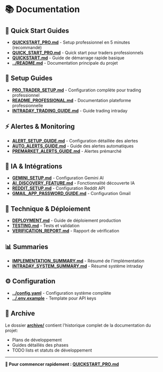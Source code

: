 # 📚 Documentation

## 🚀 Quick Start Guides

- **[QUICKSTART_PRO.md](QUICKSTART_PRO.md)** - Setup professionnel en 5 minutes (recommandé)
- **[QUICK_START_PRO.md](QUICK_START_PRO.md)** - Quick start pour traders professionnels
- **[QUICKSTART.md](QUICKSTART.md)** - Guide de démarrage rapide basique
- **[../README.md](../README.md)** - Documentation principale du projet

## 📖 Setup Guides

- **[PRO_TRADER_SETUP.md](PRO_TRADER_SETUP.md)** - Configuration complète pour trading professionnel
- **[README_PROFESSIONAL.md](README_PROFESSIONAL.md)** - Documentation plateforme professionnelle
- **[INTRADAY_TRADING_GUIDE.md](INTRADAY_TRADING_GUIDE.md)** - Guide trading intraday

## ⚡ Alertes & Monitoring

- **[ALERT_SETUP_GUIDE.md](ALERT_SETUP_GUIDE.md)** - Configuration détaillée des alertes
- **[AUTO_ALERTS_GUIDE.md](AUTO_ALERTS_GUIDE.md)** - Guide des alertes automatiques
- **[PREMARKET_ALERTS_GUIDE.md](PREMARKET_ALERTS_GUIDE.md)** - Alertes prémarché

## 🤖 IA & Intégrations

- **[GEMINI_SETUP.md](GEMINI_SETUP.md)** - Configuration Gemini AI
- **[AI_DISCOVERY_FEATURE.md](AI_DISCOVERY_FEATURE.md)** - Fonctionnalité découverte IA
- **[REDDIT_SETUP.md](REDDIT_SETUP.md)** - Configuration Reddit API
- **[GMAIL_APP_PASSWORD_GUIDE.md](GMAIL_APP_PASSWORD_GUIDE.md)** - Configuration Gmail

## 🔧 Technique & Déploiement

- **[DEPLOYMENT.md](DEPLOYMENT.md)** - Guide de déploiement production
- **[TESTING.md](TESTING.md)** - Tests et validation
- **[VERIFICATION_REPORT.md](VERIFICATION_REPORT.md)** - Rapport de vérification

## 📊 Summaries

- **[IMPLEMENTATION_SUMMARY.md](IMPLEMENTATION_SUMMARY.md)** - Résumé de l'implémentation
- **[INTRADAY_SYSTEM_SUMMARY.md](INTRADAY_SYSTEM_SUMMARY.md)** - Résumé système intraday

## ⚙️ Configuration

- **[../config.yaml](../config.yaml)** - Configuration système complète
- **[../.env.example](../.env.example)** - Template pour API keys

## 📂 Archive

Le dossier **[archive/](archive/)** contient l'historique complet de la documentation du projet:
- Plans de développement
- Guides détaillés des phases
- TODO lists et statuts de développement

---

**🎯 Pour commencer rapidement : [QUICKSTART_PRO.md](QUICKSTART_PRO.md)**
